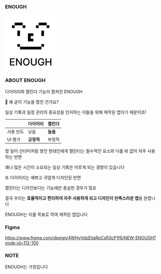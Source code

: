 ### ENOUGH
<img align="center" width="170" height="184" src="./README-img.png">

### ABOUT ENOUGH

다이어리와 캘린더 기능이 합쳐진 ENOUGH

🤨 왜 굳이 기능을 합친 건가요?

일상 기록과 일정 관리의 중요성을 인지하는 이들을 위해 제작된 앱이기 때문이죠!

|  | 다이어리 | 캘린더 |
| --- | --- | --- |
| 사용 빈도 | 낮음 | **높음** |
| UI 평가 | **긍정적** | 부정적 |

할 일이 산더미처럼 쌓인 현대인에게 캘린더는 필수적인 요소와 다를 바 없어 자주 사용하는 반면

꽤나 많은 시간이 소요되는 일상 기록은 미루게 되는 경향이 있습니다

또 다이어리는 예쁘고 귀엽게 디자인된 반면

캘린더는 디자인보다는 기능에만 충실한 경우가 많죠

결국 우리는 **효율적이고 편리하여 자주 사용하게 되고 디자인이 만족스러운 앱**을 원합니다

ENOUGH는 이를 목표로 하여 제작된 앱입니다

### Figma

https://www.figma.com/design/4WHyVdzEtiaRpCsR3cP1f6/NEW-ENOUGH?node-id=112-100

### NOTE

ENOUGH는 가칭입니다
